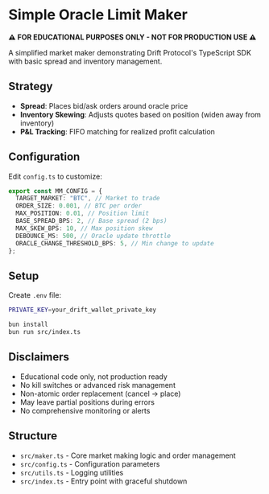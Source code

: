# Simple Oracle Limit Maker

**⚠️ FOR EDUCATIONAL PURPOSES ONLY - NOT FOR PRODUCTION USE ⚠️**

A simplified market maker demonstrating Drift Protocol's TypeScript SDK with basic spread and inventory management.

## Strategy

- **Spread**: Places bid/ask orders around oracle price
- **Inventory Skewing**: Adjusts quotes based on position (widen away from inventory)
- **P&L Tracking**: FIFO matching for realized profit calculation

## Configuration

Edit `config.ts` to customize:

```typescript
export const MM_CONFIG = {
  TARGET_MARKET: "BTC", // Market to trade
  ORDER_SIZE: 0.001, // BTC per order
  MAX_POSITION: 0.01, // Position limit
  BASE_SPREAD_BPS: 2, // Base spread (2 bps)
  MAX_SKEW_BPS: 10, // Max position skew
  DEBOUNCE_MS: 500, // Oracle update throttle
  ORACLE_CHANGE_THRESHOLD_BPS: 5, // Min change to update
};
```

## Setup

Create `.env` file:

```bash
PRIVATE_KEY=your_drift_wallet_private_key
```

```bash
bun install
bun run src/index.ts
```

## Disclaimers

- Educational code only, not production ready
- No kill switches or advanced risk management
- Non-atomic order replacement (cancel → place)
- May leave partial positions during errors
- No comprehensive monitoring or alerts

## Structure

- `src/maker.ts` - Core market making logic and order management
- `src/config.ts` - Configuration parameters
- `src/utils.ts` - Logging utilities
- `src/index.ts` - Entry point with graceful shutdown

